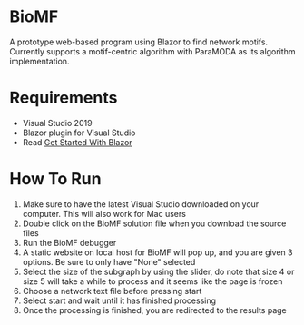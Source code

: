 # BioMF
A prototype web-based program using Blazor to find network motifs. Currently supports a motif-centric algorithm with ParaMODA as its algorithm implementation.

# Requirements
* Visual Studio 2019
* Blazor plugin for Visual Studio
* Read [Get Started With Blazor](https://docs.microsoft.com/en-us/aspnet/core/blazor/get-started?view=aspnetcore-3.1&tabs=visual-studio)

# How To Run
1. Make sure to have the latest Visual Studio downloaded on your computer. This will also work for Mac users
2. Double click on the BioMF solution file when you download the source files
3. Run the BioMF debugger
3. A static website on local host for BioMF will pop up, and you are given 3 options. Be sure to only have "None" selected
4. Select the size of the subgraph by using the slider, do note that size 4 or size 5 will take a while to process and 
it seems like the page is frozen
5. Choose a network text file before pressing start
6. Select start and wait until it has finished processing
7. Once the processing is finished, you are redirected to the results page
